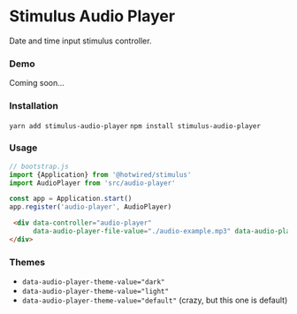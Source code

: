 # Stimulus Audio Player
Date and time input stimulus controller.

### Demo
Coming soon...

### Installation

`yarn add stimulus-audio-player`
`npm install stimulus-audio-player`


### Usage

```js
// bootstrap.js
import {Application} from '@hotwired/stimulus'
import AudioPlayer from 'src/audio-player'

const app = Application.start()
app.register('audio-player', AudioPlayer)
```

```html
 <div data-controller="audio-player"
      data-audio-player-file-value="./audio-example.mp3" data-audio-player-theme-value="default">
</div>
```

### Themes

- `data-audio-player-theme-value="dark"`
- `data-audio-player-theme-value="light"`
- `data-audio-player-theme-value="default"` (crazy, but this one is default)
